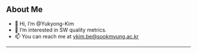 ## About Me

- 👋 Hi, I’m @Yukyong-Kim
- 👀 I’m interested in SW quality metrics.
- 📫 You can reach me at ykim.be@sookmyung.ac.kr

---



<!---
Yukyong-Kim/Yukyong-Kim is a ✨ special ✨ repository because its `README.md` (this file) appears on your GitHub profile.
You can click the Preview link to take a look at your changes.
--->
